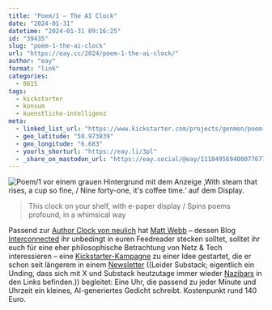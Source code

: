 ```yaml
---
title: "Poem/1 – The AI Clock"
date: "2024-01-31"
datetime: "2024-01-31 09:16:25"
id: "39435"
slug: "poem-1-the-ai-clock"
url: "https://eay.cc/2024/poem-1-the-ai-clock/"
author: "eay"
format: "link"
categories:
  - 0815
tags:
  - kickstarter
  - konsum
  - kuenstliche-intelligenz
meta:
  - linked_list_url: "https://www.kickstarter.com/projects/genmon/poem-1-the-ai-poetry-clock"
  - geo_latitude: "50.973839"
  - geo_longitude: "6.683"
  - yourls_shorturl: "https://eay.li/3pl"
  - _share_on_mastodon_url: "https://eay.social/@eay/111849569400077677"
---
```


![Poem/1 vor einem grauen Hintergrund mit dem Anzeige ‚With steam that rises, a cup so fine, / Nine forty-one, it's coffee time.‘ auf dem Display.](https://eay.cc/uploads/2024/poem-1.jpg)

> This clock on your shelf, with e-paper display / Spins poems profound, in a whimsical way

Passend zur [Author Clock von neulich](https://eay.cc/2024/author-clock/) hat [Matt Webb](https://interconnected.org/) – dessen Blog [Interconnected](https://interconnected.org/home/) ihr unbedingt in euren Feedreader stecken solltet, solltet ihr euch für eine eher philosophische Betrachtung von Netz & Tech interessieren – eine [Kickstarter-Kampagne](https://www.kickstarter.com/projects/genmon/poem-1-the-ai-poetry-clock) zu einer Idee gestartet, die er schon seit längerem in einem [Newsletter](https://aiclock.substack.com/) ((Leider Substack; eigentlich ein Unding, dass sich mit X und Substack heutzutage immer wieder [Nazibars](https://www.techdirt.com/2023/04/14/substack-ceo-chris-best-doesnt-realize-hes-just-become-the-nazi-bar/) in den Links befinden.)) begleitet: Eine Uhr, die passend zu jeder Minute und Uhrzeit ein kleines, AI-generiertes Gedicht schreibt. Kostenpunkt rund 140 Euro.

